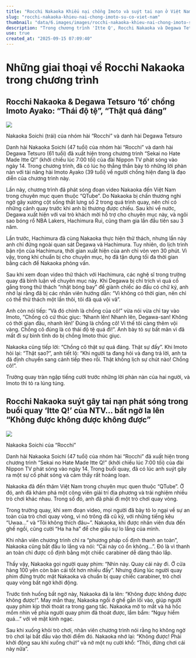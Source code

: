 ```yaml
---
title: "Rocchi Nakaoka Khiếu nại chồng Imoto và suýt tai nạn ở Việt Nam"
slug: "rocchi-nakaoka-khieu-nai-chong-imoto-su-co-viet-nam"
thumbnail: "data/6.images/images/rocchi-nakaoka-khieu-nai-chong-imoto-su-co-viet-nam.webp"
description: "Trong chương trình 'Itte Q', Rocchi Nakaoka và Degawa Tetsuro bày tỏ bức xúc về chồng Imoto Ayako, đồng thời Nakaoka cũng gặp sự cố nguy hiểm trên một trò chơi tại Việt Nam."
use: true
created_at: "2025-09-15 07:09:40"
---
```


# Những giai thoại về Rocchi Nakaoka trong chương trình

## Rocchi Nakaoka & Degawa Tetsuro ‘tố’ chồng Imoto Ayako: “Thái độ tệ”, “Thật quá đáng”

![](/images/20250915-00000101-spnannex-000-3-view.webp)

Nakaoka Soichi (trái) của nhóm hài “Rocchi” và danh hài Degawa Tetsuro

Danh hài Nakaoka Soichi (47 tuổi) của nhóm hài “Rocchi” và danh hài Degawa Tetsuro (61 tuổi) đã xuất hiện trong chương trình “Sekai no Hate Made Itte Q!” (khởi chiếu lúc 7:00 tối) của đài Nippon TV phát sóng vào ngày 14. Trong chương trình, đã có lúc họ thẳng thắn bày tỏ những lời phàn nàn với tài năng hài Imoto Ayako (39 tuổi) về người chồng hiện đang là đạo diễn của chương trình này.

Lần này, chương trình đã phát sóng đoạn video Nakaoka đến Việt Nam trong chuyên mục quen thuộc “QTube”. Do Nakaoka bị chấn thương nghi ngờ gãy xương cột sống thắt lưng số 2 trong quá trình quay, nên chỉ có những cảnh quay trước khi anh bị thương được chiếu. Sau khi về nước, Degawa xuất hiện với vai trò khách mời hỗ trợ cho chuyên mục này, và ngôi sao bóng rổ NBA Lakers, Hachimura Rui, cũng tham gia lần đầu tiên sau 3 năm.

Lần trước, Hachimura đã cùng Nakaoka thực hiện thử thách, nhưng lần này anh chỉ đứng ngoài quan sát Degawa và Hachimura. Tuy nhiên, do lịch trình bận rộn của Hachimura, thời gian xuất hiện của anh chỉ vỏn vẹn 30 phút. Vì vậy, trong khi chuẩn bị cho chuyên mục, họ đã tận dụng tối đa thời gian bằng cách để Nakaoka phỏng vấn.

Sau khi xem đoạn video thử thách với Hachimura, các nghệ sĩ trong trường quay đã bình luận về chuyên mục này. Khi Degawa bị chỉ trích vì quá cố gắng trong thử thách “nhặt bóng bay” để giành chiếc áo đấu có chữ ký, anh nhớ lại rằng đã bị các nhân viên hướng dẫn: “Vì không có thời gian, nên chỉ có thể thử thách một lần thôi, tôi đã quá vội vã”.

Anh còn nói tiếp: “Và đó chính là chồng của cô!” vừa nói vừa chỉ tay vào Imoto, “Chồng cô cứ thúc giục: ‘Nhanh lên! Nhanh lên, Degawa-san! Không có thời gian đâu, nhanh lên!’ Đúng là chồng cô! Vì thế tôi càng thêm vội vàng. Chồng cô đúng là có thái độ tệ quá đi!”. Anh bày tỏ sự bất mãn vì đã mất đi sự bình tĩnh do bị chồng Imoto thúc giục.

Nakaoka cũng tiếp lời: “Chồng cô thật sự quá đáng. Thật sự đấy”. Khi Imoto hỏi lại: “Thật sao?”, anh tiết lộ: “Khi người ta đang hỏi và đang trả lời, anh ta đã định chuyển sang cảnh tiếp theo rồi. Thật không lịch sự chút nào! Chồng cô!”.

Trường quay tràn ngập tiếng cười trước những lời phàn nàn của hai người, và Imoto thì tỏ ra lúng túng.

## Rocchi Nakaoka suýt gây tai nạn phát sóng trong buổi quay ‘Itte Q!’ của NTV… bất ngờ la lên “Không được không được không được”

![](/images/20250914-00000395-spnannex-000-5-view.webp)

Nakaoka Soichi của “Rocchi”

Danh hài Nakaoka Soichi (47 tuổi) của nhóm hài “Rocchi” đã xuất hiện trong chương trình “Sekai no Hate Made Itte Q!” (khởi chiếu lúc 7:00 tối) của đài Nippon TV phát sóng vào ngày 14. Trong buổi quay, đã có lúc anh suýt gây ra một sự cố phát sóng và cảm thấy rất hoảng loạn.

Nakaoka đã đến thăm Việt Nam trong chuyên mục quen thuộc “QTube”. Ở đó, anh đã khám phá một công viên giải trí địa phương và trải nghiệm nhiều trò chơi khác nhau. Trong số đó, anh đã phải đi một trò chơi quay vòng.

Trong trường quay, khi xem đoạn video, mọi người đã bày tỏ lo ngại về sự an toàn của trò chơi quay vòng, vì nó trông đã cũ kỹ, với những tiếng kêu “Uwaa…” và “Tôi không thích đâu~”. Nakaoka, khi được nhân viên đưa đến ghế ngồi, cũng cười “Ha ha ha” để che giấu sự lo lắng của mình.

Khi nhân viên chương trình chỉ ra “phương pháp cố định thanh an toàn”, Nakaoka cũng bắt đầu lo lắng và nói: “Cái này có ổn không…”. Đó là vì thanh an toàn chỉ được cố định bằng một chiếc carabiner dễ dàng tháo lắp.

Thấy vậy, Nakaoka gọi người quay phim: “Nhìn này. Quay cái này đi. Ở cửa hàng 100 yên còn bán cái tốt hơn nhiều đấy”. Nhưng đúng lúc người quay phim đứng trước mặt Nakaoka và chuẩn bị quay chiếc carabiner, trò chơi quay vòng bất ngờ khởi động.

Trước tình huống bất ngờ này, Nakaoka đã la lên: “Không được không được không được!”. May mắn thay, Nakaoka ngồi ở ghế gần lối vào, giúp người quay phim kịp thời thoát ra trong gang tấc. Nakaoka mở to mắt và há hốc mồm nhìn về phía người quay phim đã thoát được, lẩm bẩm: “Nguy hiểm quá…” với vẻ mặt kinh ngạc.

Sau khi xuống khỏi trò chơi, nhân viên chương trình nói rằng họ không ngờ trò chơi lại bắt đầu vào thời điểm đó. Nakaoka nhớ lại: “Không được! Phải khởi động sau khi xuống chứ!” và nở một nụ cười khổ: “Thôi, đừng chơi cái này nữa”.